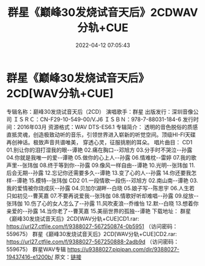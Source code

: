 ﻿---
title: 群星《巅峰30发烧试音天后》2CDWAV分轨+CUE
date: 2022-04-12 07:05:43
categories: WAV车载音乐、镜像
tags: 国语流行
---
# 群星《巅峰30发烧试音天后》2CD[WAV分轨+CUE]

专辑名称：巅峰30发烧试音天后（2CD）
演唱歌手：群星
出版发行：深圳音像公司
ＩＳＲＣ：CN-F29-10-549-00/V.J6
ＩＳＢＮ：978-7-88031-184-6
发行时间：2016年03月
资源格式：WAV DTS-ES6.1
专辑简介：
透明的音色脱俗的质感直抵灵魂，创造极致动听的音乐，引领世界进入崭新的听觉空间。顶级HI-FI天碟再创神话。极致声音共谱唯美，
穿透心灵，征服挑剔的耳朵。
唱片曲目：
CD1
01.别让你的泪打湿我的眼--谭艳
02.痛在胸口--邓旭方
03.分手时不哭泣--孙露
04.你就是我唯一的爱--谭艳
05.做你的心上人--孙露
06.情难枕--雷婷
07.我的歌声里--张玮伽
08.终于等到你--孙露
09.像风一样自由--谭艳
10.光明--张玮伽
11.后会无期--孙露
12.忘记你还需要多久--谭艳
13.变了心的人--孙露
14.你还要我怎样--谭艳
15.模特--张玮伽
CD2
01.一段情歌一段伤--邓旭方
02.南山南--谭艳
03.我的爱情被你烧成灰--孙露
04.贝加尔湖畔--白晓
05.娘子写--陈思宇
06.人生若只如初见--曹芙嘉
07.不要再说爱我--张玮伽
08.情歌好听却难唱--孙露
09.绽放--张玮伽
10.伤了心的女人怎么了--孙露
11.风吹麦浪--乔维怡
12.默--白晓
13.想着你亲爱的--孙露
14.当你老了--曹芙嘉
15.美丽世界的孤独--谭艳
下载地址：
群星《巅峰30发烧试音天后》2CD[WAV分轨+CUE]CD1.rar: https://url27.ctfile.com/f/9388027-567250874-0b5951
（访问密码：559675）
群星《巅峰30发烧试音天后》2CD[WAV分轨+CUE]CD2.rar: https://url27.ctfile.com/f/9388027-567250888-2adb9d
（访问密码：559675）
群星WAV专辑
https://u9388027.pipipan.com/dir/9388027-19437416-e1200b/
原文：[链接](https://blog.sina.com.cn/s/blog_1647c7e7601030wmc.html)